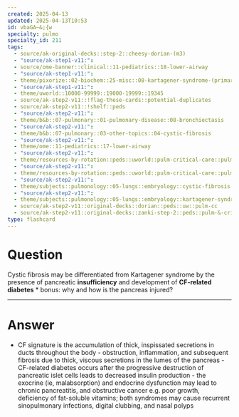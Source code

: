 ```yaml
---
created: 2025-04-13
updated: 2025-04-13T10:53
id: vbaGA~&;{w
specialty: pulmo
specialty_id: 211
tags:
  - source/ak-original-decks::step-2::cheesy-dorian-(m3)
  - "source/ak-step1-v11:": 
  - source/ome-banner::clinical::11-pediatrics::18-lower-airway
  - "source/ak-step1-v11:": 
  - theme/pixorize::02-biochem::25-misc::08-kartagener-syndrome-(primary-ciliary-dyskinesia)
  - "source/ak-step1-v11:": 
  - theme/uworld::10000-99999::19000-19999::19345
  - source/ak-step2-v11::!flag-these-cards::potential-duplicates
  - source/ak-step2-v11::!shelf::peds
  - "source/ak-step2-v11:": 
  - theme/b&b::07-pulmonary::01-pulmonary-disease::08-bronchiectasis
  - "source/ak-step2-v11:": 
  - theme/b&b::07-pulmonary::03-other-topics::04-cystic-fibrosis
  - "source/ak-step2-v11:": 
  - theme/ome::11-pediatrics::17-lower-airway
  - "source/ak-step2-v11:": 
  - theme/resources-by-rotation::peds::uworld::pulm-critical-care::pulm-critical-care-dorian
  - "source/ak-step2-v11:": 
  - theme/resources-by-rotation::peds::uworld::pulm-critical-care::pulm-critical-care-zanki
  - "source/ak-step2-v11:": 
  - theme/subjects::pulmonology::05-lungs::embryology::cystic-fibrosis
  - "source/ak-step2-v11:": 
  - theme/subjects::pulmonology::05-lungs::embryology::kartagener-syndrome
  - source/ak-step2-v11::original-decks::dorian::peds::uw::pulm-cc
  - source/ak-step2-v11::original-decks::zanki-step-2::peds::pulm-&-critical-care"
type: flashcard
---
```


# Question
Cystic fibrosis may be differentiated from Kartagener syndrome by the presence of pancreatic **insufficiency** and development of **CF-related diabetes**  * bonus: why and how is the pancreas injured?

---

# Answer
- CF signature is the accumulation of thick, inspissated secretions in ducts throughout the body  - obstruction, inflammation, and subsequent fibrosis due to thick, viscous secretions in the lumes of the pancreas  - CF-related diabetes occurs after the progressive destruction of pancreatic islet cells leads to decreased insulin production  - the exocrine (ie, malabsorption) and endocrine dysfunction may lead to chronic pancreatitis, and obstructive cancer  e.g. poor growth, deficiency of fat-soluble vitamins; both syndromes may cause recurrent sinopulmonary infections, digital clubbing, and nasal polyps